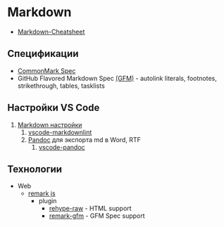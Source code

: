 # Markdown

- [Markdown-Cheatsheet](https://github.com/adam-p/markdown-here/wiki/Markdown-Cheatsheet)

## Спецификации

- [CommonMark Spec](https://commonmark.org/help/)
- GitHub Flavored Markdown Spec [(GFM)](https://github.github.com/gfm/) - autolink literals, footnotes, strikethrough, tables, tasklists

## Настройки VS Code

1. [Markdown настройки](https://thisdavej.com/build-an-amazing-markdown-editor-using-visual-studio-code-and-pandoc/)
   1. [vscode-markdownlint](https://marketplace.visualstudio.com/items?itemName=DavidAnson.vscode-markdownlint)
   2. [Pandoc](http://pandoc.org/installing.html) для экспорта md в Word, RTF
      1. [vscode-pandoc](https://marketplace.visualstudio.com/items?itemName=DougFinke.vscode-pandoc)

## Технологии

- Web
  - [remark js](https://remark.js.org/)
    - plugin
      - [rehype-raw](https://github.com/rehypejs/rehype-raw) - HTML support
      - [remark-gfm](https://github.com/remarkjs/remark-gfm) - GFM Spec support
